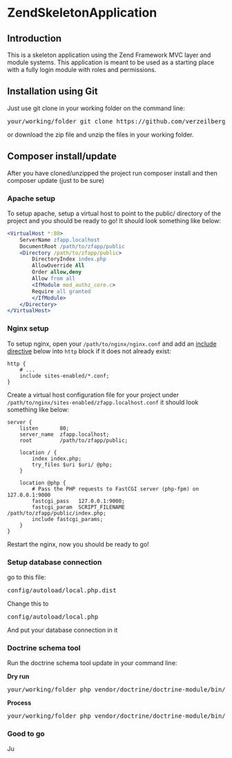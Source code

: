 # ZendSkeletonApplication

## Introduction

This is a skeleton application using the Zend Framework MVC layer and module
systems. This application is meant to be used as a starting place with a fully login module with roles and permissions. 

## Installation using Git

Just use git clone in your working folder on the command line:

<pre>
your/working/folder git clone https://github.com/verzeilberg/Default-ZF3-frame.git . 
</pre>

or download the zip file and unzip the files in your working folder.

## Composer install/update

After you have cloned/unzipped the project run composer install and then composer update (just to be sure)


### Apache setup

To setup apache, setup a virtual host to point to the public/ directory of the
project and you should be ready to go! It should look something like below:

```apache
<VirtualHost *:80>
    ServerName zfapp.localhost
    DocumentRoot /path/to/zfapp/public
    <Directory /path/to/zfapp/public>
        DirectoryIndex index.php
        AllowOverride All
        Order allow,deny
        Allow from all
        <IfModule mod_authz_core.c>
        Require all granted
        </IfModule>
    </Directory>
</VirtualHost>
```

### Nginx setup

To setup nginx, open your `/path/to/nginx/nginx.conf` and add an
[include directive](http://nginx.org/en/docs/ngx_core_module.html#include) below
into `http` block if it does not already exist:

```nginx
http {
    # ...
    include sites-enabled/*.conf;
}
```


Create a virtual host configuration file for your project under `/path/to/nginx/sites-enabled/zfapp.localhost.conf`
it should look something like below:

```nginx
server {
    listen       80;
    server_name  zfapp.localhost;
    root         /path/to/zfapp/public;

    location / {
        index index.php;
        try_files $uri $uri/ @php;
    }

    location @php {
        # Pass the PHP requests to FastCGI server (php-fpm) on 127.0.0.1:9000
        fastcgi_pass   127.0.0.1:9000;
        fastcgi_param  SCRIPT_FILENAME /path/to/zfapp/public/index.php;
        include fastcgi_params;
    }
}
```

Restart the nginx, now you should be ready to go!

### Setup database connection

go to this file:

<pre>
config/autoload/local.php.dist
</pre>

Change this to 

<pre>
config/autoload/local.php
</pre>

And put your database connection in it

### Doctrine schema tool

Run the doctrine schema tool update in your command line:


<b>Dry run</b>
<pre>
your/working/folder php vendor/doctrine/doctrine-module/bin/doctrine-module orm:schema-tool:update --dump-sql
</pre>

<b>Process</b>
<pre>
your/working/folder php vendor/doctrine/doctrine-module/bin/doctrine-module orm:schema-tool:update --dump-sql -f
</pre>

### Good to go

Ju
